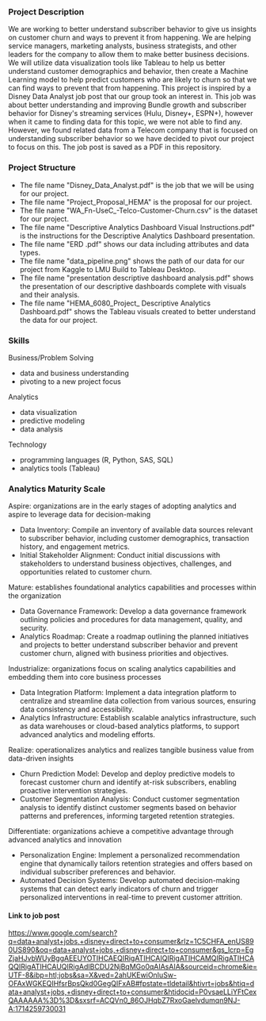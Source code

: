 ### Project Description
We are working to better understand subscriber behavior to give us insights on customer churn and ways to prevent it from happening. We are helping service managers, marketing analysts, business strategists, and other leaders for the company to allow them to make better business decisions. We will utilize data visualization tools like Tableau to help us better understand customer demographics and behavior, then create a Machine Learning model to help predict customers who are likely to churn so that we can find ways to prevent that from happening. This project is inspired by a Disney Data Analyst job post that our group took an interest in. This job was about better understanding and improving Bundle growth and subscriber behavior for Disney's streaming services (Hulu, Disney+, ESPN+), however when it came to finding data for this topic, we were not able to find any. However, we found related data from a Telecom company that is focused on understanding subscriber behavior so we have decided to pivot our project to focus on this. The job post is saved as a PDF in this repository.

### Project Structure
- The file name "Disney_Data_Analyst.pdf" is the job that we will be using for our project.
- The file name "Project_Proposal_HEMA" is the proposal for our project.
- The file name "WA_Fn-UseC_-Telco-Customer-Churn.csv" is the dataset for our project.
- The file name "Descriptive Analytics Dashboard Visual Instructions.pdf" is the instructions for the Descriptive Analytics Dashboard presentation.
- The file name "ERD .pdf" shows our data including attributes and data types.
- The file name "data_pipeline.png" shows the path of our data for our project from Kaggle to LMU Build to Tableau Desktop.
- The file name "presentation descriptive dashboard analysis.pdf" shows the presentation of our descriptive dashboards complete with visuals and their analysis.
- The file name "HEMA_6080_Project_ Descriptive Analytics Dashboard.pdf" shows the Tableau visuals created to better understand the data for our project.

### Skills
Business/Problem Solving
- data and business understanding
- pivoting to a new project focus

Analytics
- data visualization
- predictive modeling
- data analysis

Technology
- programming languages (R, Python, SAS, SQL)
- analytics tools (Tableau)

### Analytics Maturity Scale
Aspire: organizations are in the early stages of adopting analytics and aspire to leverage data for decision-making
- Data Inventory: Compile an inventory of available data sources relevant to subscriber behavior, including customer demographics, transaction history, and engagement metrics.
- Initial Stakeholder Alignment: Conduct initial discussions with stakeholders to understand business objectives, challenges, and opportunities related to customer churn.

Mature: establishes foundational analytics capabilities and processes within the organization
- Data Governance Framework: Develop a data governance framework outlining policies and procedures for data management, quality, and security.
- Analytics Roadmap: Create a roadmap outlining the planned initiatives and projects to better understand subscriber behavior and prevent customer churn, aligned with business priorities and objectives.

Industrialize: organizations focus on scaling analytics capabilities and embedding them into core business processes
- Data Integration Platform: Implement a data integration platform to centralize and streamline data collection from various sources, ensuring data consistency and accessibility.
- Analytics Infrastructure: Establish scalable analytics infrastructure, such as data warehouses or cloud-based analytics platforms, to support advanced analytics and modeling efforts.

Realize: operationalizes analytics and realizes tangible business value from data-driven insights
- Churn Prediction Model: Develop and deploy predictive models to forecast customer churn and identify at-risk subscribers, enabling proactive intervention strategies.
- Customer Segmentation Analysis: Conduct customer segmentation analysis to identify distinct customer segments based on behavior patterns and preferences, informing targeted retention strategies.

Differentiate: organizations achieve a competitive advantage through advanced analytics and innovation
- Personalization Engine: Implement a personalized recommendation engine that dynamically tailors retention strategies and offers based on individual subscriber preferences and behavior.
- Automated Decision Systems: Develop automated decision-making systems that can detect early indicators of churn and trigger personalized interventions in real-time to prevent customer attrition.

#### Link to job post
https://www.google.com/search?q=data+analyst+jobs,+disney+direct+to+consumer&rlz=1C5CHFA_enUS890US890&oq=data+analyst+jobs,+disney+direct+to+consumer&gs_lcrp=EgZjaHJvbWUyBggAEEUYOTIHCAEQIRigATIHCAIQIRigATIHCAMQIRigATIHCAQQIRigATIHCAUQIRigAdIBCDU2NjBqMGo0qAIAsAIA&sourceid=chrome&ie=UTF-8&ibp=htl;jobs&sa=X&ved=2ahUKEwiOnIuSw-OFAxWGKEQIHfsrBpsQkd0GegQIFxAB#fpstate=tldetail&htivrt=jobs&htiq=data+analyst+jobs,+disney+direct+to+consumer&htidocid=P0vsaeLLiYFtCexQAAAAAA%3D%3D&sxsrf=ACQVn0_86OJHqbZ7RxoGaelvdumqn9NJ-A:1714259730031
